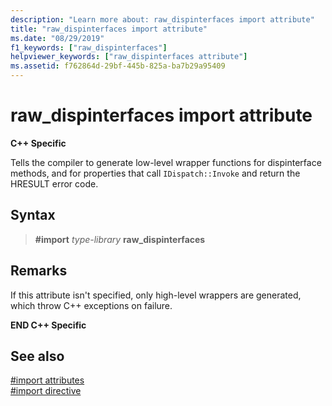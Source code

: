 ```yaml
---
description: "Learn more about: raw_dispinterfaces import attribute"
title: "raw_dispinterfaces import attribute"
ms.date: "08/29/2019"
f1_keywords: ["raw_dispinterfaces"]
helpviewer_keywords: ["raw_dispinterfaces attribute"]
ms.assetid: f762864d-29bf-445b-825a-ba7b29a95409
---
```

# raw_dispinterfaces import attribute

**C++ Specific**

Tells the compiler to generate low-level wrapper functions for dispinterface methods, and for properties that call `IDispatch::Invoke` and return the HRESULT error code.

## Syntax

> **#import** *type-library* **raw_dispinterfaces**

## Remarks

If this attribute isn't specified, only high-level wrappers are generated, which throw C++ exceptions on failure.

**END C++ Specific**

## See also

[#import attributes](../preprocessor/hash-import-attributes-cpp.md)\
[#import directive](../preprocessor/hash-import-directive-cpp.md)
